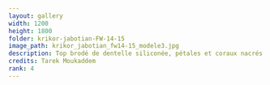 ```yaml
---
layout: gallery
width: 1200
height: 1800
folder: krikor-jabotian-FW-14-15
image_path: krikor_jabotian_fw14-15_modele3.jpg
description: Top brodé de dentelle siliconée, pétales et coraux nacrés
credits: Tarek Moukaddem
rank: 4
---
```

